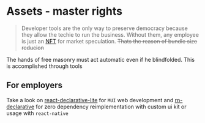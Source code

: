 # Assets - master rights

> Developer tools are the only way to preserve democracy because they allow the techie to run the business. Without them, any employee is just an [NFT](https://opensea.io/collection/boredapeyachtclub) for market speculation. ~~Thats the reason of bundle size reducion~~

The hands of free masonry must act automatic even if he blindfolded. This is accomplished through tools

## For employers

Take a look on [react-declarative-lite](https://github.com/react-declarative/react-declarative-lite) for `MUI` web development and [rn-declarative](https://github.com/react-declarative/rn-declarative) for zero dependency reimplementation with custom ui kit or usage with `react-native`
